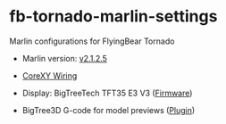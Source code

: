 # fb-tornado-marlin-settings
Marlin configurations for FlyingBear Tornado

* Marlin version: [v2.1.2.5](https://github.com/MarlinFirmware/Marlin/tree/2.1.2.5)

* [CoreXY Wiring](https://reprap.org/wiki/Corexy_wiring)

* Display: BigTreeTech TFT35 E3 V3 ([Firmware](https://github.com/bigtreetech/BIGTREETECH-TouchScreenFirmware))

* BigTree3D G-code for model previews ([Plugin](https://github.com/bigtreetech/Bigtree3DPluginSuit))
